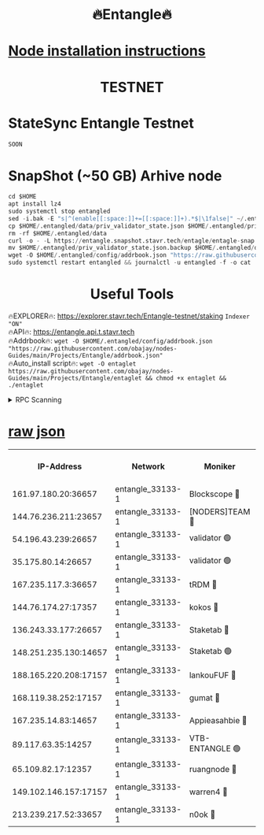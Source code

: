 <h1 align="center"> 🔥Entangle🔥</h1>

[Node installation instructions](https://github.com/obajay/nodes-Guides/tree/main/Projects/Entangle)
=

<h1 align="center"> TESTNET</h1>

# StateSync Entangle Testnet
```python
SOON
```
# SnapShot (~50 GB) Arhive node
```python
cd $HOME
apt install lz4
sudo systemctl stop entangled
sed -i.bak -E "s|^(enable[[:space:]]+=[[:space:]]+).*$|\1false|" ~/.entangled/config/config.toml
cp $HOME/.entangled/data/priv_validator_state.json $HOME/.entangled/priv_validator_state.json.backup
rm -rf $HOME/.entangled/data
curl -o - -L https://entangle.snapshot.stavr.tech/entagle/entagle-snap.tar.lz4 | lz4 -c -d - | tar -x -C $HOME/.entangled --strip-components 2
mv $HOME/.entangled/priv_validator_state.json.backup $HOME/.entangled/data/priv_validator_state.json
wget -O $HOME/.entangled/config/addrbook.json "https://raw.githubusercontent.com/obajay/nodes-Guides/main/Projects/Entangle/addrbook.json"
sudo systemctl restart entangled && journalctl -u entangled -f -o cat
```
 <h1 align="center"> Useful Tools</h1>
 
🔥EXPLORER🔥: https://explorer.stavr.tech/Entangle-testnet/staking        `Indexer "ON"` \
🔥API🔥:      https://entangle.api.t.stavr.tech \
🔥Addrbook🔥: ```wget -O $HOME/.entangled/config/addrbook.json "https://raw.githubusercontent.com/obajay/nodes-Guides/main/Projects/Entangle/addrbook.json"``` \
🔥Auto_install script🔥:  `wget -O entaglet https://raw.githubusercontent.com/obajay/nodes-Guides/main/Projects/Entangle/entaglet && chmod +x entaglet && ./entaglet`


<details>
<summary>RPC Scanning</summary>

<h2 align="center"> We scan nodes in real time every 4 hours. And we provide the final result of RPC endpoints.
We cannot influence the operation of these nodes in any way. </h2>


```python
If Voting Power is higher than 0 --> then the Node is a validator of the network and may be subject to attack and be a potential threat to the chain.
```
```python
We marked such validators with a red symbol
```

</details>

[raw json](https://rpc-check.entangt.stavr.tech/entangt/rpc-entangt-result.json)
=


<table><tr><th>IP-Address</th><th>Network</th><th>Moniker</th><th>Latest Block Height</th><th>Earliest Block Height</th><th>Catching Up</th><th>Tx Index</th><th>Voting Power</th><th>Scan Time</th></tr><tr><td>161.97.180.20:36657</td><td>entangle_33133-1</td><td>Blockscope 🔴</td><td>1567327</td><td>1</td><td>False</td><td>off</td><td>259586473635098</td><td>2024-01-08T10:19:49.829374073UTC</td></tr><tr><td>144.76.236.211:23657</td><td>entangle_33133-1</td><td>[NODERS]TEAM 🔴</td><td>1567329</td><td>1</td><td>False</td><td>off</td><td>47049700500000000</td><td>2024-01-08T10:20:02.193567795UTC</td></tr><tr><td>54.196.43.239:26657</td><td>entangle_33133-1</td><td>validator 🟢</td><td>1567330</td><td>1</td><td>False</td><td>on</td><td>0</td><td>2024-01-08T10:20:10.181900769UTC</td></tr><tr><td>35.175.80.14:26657</td><td>entangle_33133-1</td><td>validator 🟢</td><td>1567332</td><td>1</td><td>False</td><td>on</td><td>0</td><td>2024-01-08T10:20:11.092881891UTC</td></tr><tr><td>167.235.117.3:36657</td><td>entangle_33133-1</td><td>tRDM 🔴</td><td>1567332</td><td>1</td><td>False</td><td>on</td><td>152162948832723</td><td>2024-01-08T10:20:11.348030441UTC</td></tr><tr><td>144.76.174.27:17357</td><td>entangle_33133-1</td><td>kokos 🔴</td><td>1567329</td><td>145001</td><td>False</td><td>on</td><td>89890100000000</td><td>2024-01-08T10:19:59.206346810UTC</td></tr><tr><td>136.243.33.177:26657</td><td>entangle_33133-1</td><td>Staketab 🔴</td><td>1567330</td><td>660001</td><td>False</td><td>on</td><td>121550140155031</td><td>2024-01-08T10:20:04.475650927UTC</td></tr><tr><td>148.251.235.130:14657</td><td>entangle_33133-1</td><td>Staketab 🟢</td><td>1567327</td><td>660801</td><td>False</td><td>on</td><td>0</td><td>2024-01-08T10:19:49.496638155UTC</td></tr><tr><td>188.165.220.208:17157</td><td>entangle_33133-1</td><td>lankouFUF 🔴</td><td>1567327</td><td>725001</td><td>False</td><td>on</td><td>180899900000002</td><td>2024-01-08T10:19:54.837173109UTC</td></tr><tr><td>168.119.38.252:17157</td><td>entangle_33133-1</td><td>gumat 🔴</td><td>1567327</td><td>962001</td><td>False</td><td>on</td><td>314013548351851</td><td>2024-01-08T10:19:54.532371490UTC</td></tr><tr><td>167.235.14.83:14657</td><td>entangle_33133-1</td><td>Appieasahbie 🔴</td><td>1567331</td><td>1076001</td><td>False</td><td>on</td><td>44568809900999996</td><td>2024-01-08T10:20:10.444637605UTC</td></tr><tr><td>89.117.63.35:14257</td><td>entangle_33133-1</td><td>VTB-ENTANGLE 🟢</td><td>1567329</td><td>1162001</td><td>False</td><td>off</td><td>0</td><td>2024-01-08T10:19:59.496508652UTC</td></tr><tr><td>65.109.82.17:12357</td><td>entangle_33133-1</td><td>ruangnode 🔴</td><td>1567327</td><td>1312001</td><td>False</td><td>off</td><td>283820085360543</td><td>2024-01-08T10:19:50.209615174UTC</td></tr><tr><td>149.102.146.157:17157</td><td>entangle_33133-1</td><td>warren4 🔴</td><td>1567329</td><td>1436001</td><td>False</td><td>on</td><td>414417023854257</td><td>2024-01-08T10:20:01.927277937UTC</td></tr><tr><td>213.239.217.52:33657</td><td>entangle_33133-1</td><td>n0ok 🔴</td><td>1567330</td><td>1467330</td><td>False</td><td>off</td><td>46574292273662988</td><td>2024-01-08T10:20:08.801544854UTC</td></tr></table>
